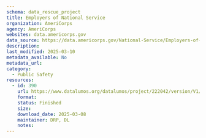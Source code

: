 ```yaml
---
schema: data_rescue_project 
title: Employers of National Service
organization: AmeriCorps
agency: AmeriCorps
websites: data.americorps.gov
data_source: https://data.americorps.gov/National-Service/Employers-of-National-Service/c88b-pc22
description: 
last_modified: 2025-03-10
metadata_available: No
metadata_url: 
category:
  - Public Safety
resources:
  - id: 390
    url: https://www.datalumos.org/datalumos/project/222042/version/V1/view
    format: 
    status: Finished
    size: 
    download_date: 2025-03-08
    maintainer: DRP, DL
    notes: 
---
```

